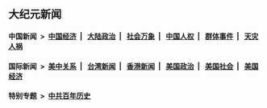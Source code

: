 ## 大纪元新闻

#### 中国新闻 &nbsp;>&nbsp; [中国经济](indexes/ncid283/README.md?07270045) &nbsp;| &nbsp; [大陆政治](indexes/ncid277/README.md?07270045) &nbsp;| &nbsp; [社会万象](indexes/ncid282/README.md?07270045) &nbsp;| &nbsp; [中国人权](indexes/ncid278/README.md?07270045) &nbsp;| &nbsp; [群体事件](indexes/ncid279/README.md?07270045) &nbsp;| &nbsp; [天灾人祸](indexes/ncid280/README.md?07270045)

#### 国际新闻 &nbsp;>&nbsp; [美中关系](indexes/nf1412576/README.md?07270045) &nbsp;| &nbsp; [台湾新闻](indexes/ncid1349361/README.md?07270045) &nbsp;| &nbsp; [香港新闻](indexes/ncid1349362/README.md?07270045) &nbsp;| &nbsp; [美国政治](indexes/ncid1078159/README.md?07270045) &nbsp;| &nbsp; [美国社会](indexes/ncid1078160/README.md?07270045) &nbsp;| &nbsp; [美国经济](indexes/ncid1078158/README.md?07270045)

#### 特别专题 &nbsp;>&nbsp; [中共百年历史](https://github.com/epoch-news/epoch-special/blob/master/README.md?07270045)  
